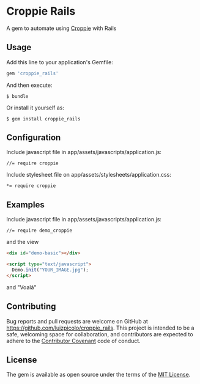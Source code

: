 # Croppie Rails

A gem to automate using [Croppie](http://foliotek.github.io/Croppie) with Rails

## Usage

Add this line to your application's Gemfile:

```ruby
gem 'croppie_rails'
```

And then execute:

    $ bundle

Or install it yourself as:

    $ gem install croppie_rails

## Configuration

Include javascript file in app/assets/javascripts/application.js:

    //= require croppie

Include stylesheet file on app/assets/stylesheets/application.css:

    *= require croppie

## Examples

Include javascript file in app/assets/javascripts/application.js:

    //= require demo_croppie

and the view

```html
<div id="demo-basic"></div>

<script type="text/javascript">
  Demo.init("YOUR_IMAGE.jpg");
</script>
```
and "Voalá"

## Contributing

Bug reports and pull requests are welcome on GitHub at https://github.com/luizpicolo/croppie_rails. This project is intended to be a safe, welcoming space for collaboration, and contributors are expected to adhere to the [Contributor Covenant](http://contributor-covenant.org) code of conduct.

## License

The gem is available as open source under the terms of the [MIT License](http://opensource.org/licenses/MIT).
